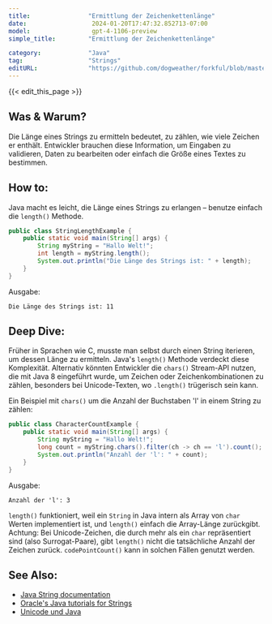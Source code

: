 ```yaml
---
title:                "Ermittlung der Zeichenkettenlänge"
date:                  2024-01-20T17:47:32.852713-07:00
model:                 gpt-4-1106-preview
simple_title:         "Ermittlung der Zeichenkettenlänge"

category:             "Java"
tag:                  "Strings"
editURL:              "https://github.com/dogweather/forkful/blob/master/content/de/java/finding-the-length-of-a-string.md"
---
```


{{< edit_this_page >}}

## Was & Warum?
Die Länge eines Strings zu ermitteln bedeutet, zu zählen, wie viele Zeichen er enthält. Entwickler brauchen diese Information, um Eingaben zu validieren, Daten zu bearbeiten oder einfach die Größe eines Textes zu bestimmen.

## How to:
Java macht es leicht, die Länge eines Strings zu erlangen – benutze einfach die `length()` Methode.

```java
public class StringLengthExample {
    public static void main(String[] args) {
        String myString = "Hallo Welt!";
        int length = myString.length();
        System.out.println("Die Länge des Strings ist: " + length);
    }
}
```

Ausgabe:

```
Die Länge des Strings ist: 11
```

## Deep Dive:
Früher in Sprachen wie C, musste man selbst durch einen String iterieren, um dessen Länge zu ermitteln. Java's `length()` Methode verdeckt diese Komplexität. Alternativ könnten Entwickler die `chars()` Stream-API nutzen, die mit Java 8 eingeführt wurde, um Zeichen oder Zeichenkombinationen zu zählen, besonders bei Unicode-Texten, wo `.length()` trügerisch sein kann.

Ein Beispiel mit `chars()` um die Anzahl der Buchstaben 'l' in einem String zu zählen:

```java
public class CharacterCountExample {
    public static void main(String[] args) {
        String myString = "Hallo Welt!";
        long count = myString.chars().filter(ch -> ch == 'l').count();
        System.out.println("Anzahl der 'l': " + count);
    }
}
```

Ausgabe:

```
Anzahl der 'l': 3
```

`length()` funktioniert, weil ein `String` in Java intern als Array von `char` Werten implementiert ist, und `length()` einfach die Array-Länge zurückgibt. Achtung: Bei Unicode-Zeichen, die durch mehr als ein `char` repräsentiert sind (also Surrogat-Paare), gibt `length()` nicht die tatsächliche Anzahl der Zeichen zurück. `codePointCount()` kann in solchen Fällen genutzt werden.

## See Also:
- [Java String documentation](https://docs.oracle.com/javase/7/docs/api/java/lang/String.html)
- [Oracle's Java tutorials for Strings](https://docs.oracle.com/javase/tutorial/java/data/strings.html)
- [Unicode und Java](https://www.oracle.com/technical-resources/articles/javase/supplementary.html)
